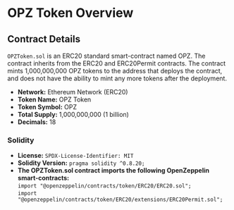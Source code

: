 # OPZ Token Overview

## Contract Details
`OPZToken.sol` is an ERC20 standard smart-contract named OPZ. The contract inherits from the ERC20 and ERC20Permit contracts. The contract mints 1,000,000,000 OPZ tokens to the address that deploys the contract, and does not have the ability to mint any more tokens after the deployment. 

- <b>Network:</b> Ethereum Network (ERC20)
- <b>Token Name:</b> OPZ Token
- <b>Token Symbol:</b> OPZ
- <b>Total Supply:</b> 1,000,000,000 (1 billion)
- <b>Decimals:</b> 18

### Solidity
- <b>License:</b> `SPDX-License-Identifier: MIT`
- <b>Solidity Version:</b> `pragma solidity ^0.8.20;`
- <b>The OPZToken.sol contract imports the following OpenZeppelin smart-contracts:</b><br>
`import "@openzeppelin/contracts/token/ERC20/ERC20.sol";`<br>
`import "@openzeppelin/contracts/token/ERC20/extensions/ERC20Permit.sol";`<br>
